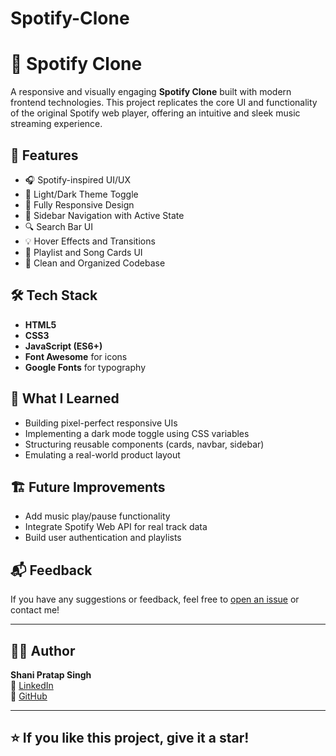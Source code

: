 # Spotify-Clone
# 🎵 Spotify Clone

A responsive and visually engaging **Spotify Clone** built with modern frontend technologies. This project replicates the core UI and functionality of the original Spotify web player, offering an intuitive and sleek music streaming experience.

## 🚀 Features

- 🎧 Spotify-inspired UI/UX
- 🎨 Light/Dark Theme Toggle
- 📱 Fully Responsive Design
- 🧭 Sidebar Navigation with Active State
- 🔍 Search Bar UI
- 💡 Hover Effects and Transitions
- 🎵 Playlist and Song Cards UI
- 🧰 Clean and Organized Codebase

## 🛠️ Tech Stack

- **HTML5**
- **CSS3**
- **JavaScript (ES6+)**
- **Font Awesome** for icons
- **Google Fonts** for typography


## 🧠 What I Learned

- Building pixel-perfect responsive UIs
- Implementing a dark mode toggle using CSS variables
- Structuring reusable components (cards, navbar, sidebar)
- Emulating a real-world product layout

## 🏗️ Future Improvements

- Add music play/pause functionality
- Integrate Spotify Web API for real track data
- Build user authentication and playlists

## 📬 Feedback

If you have any suggestions or feedback, feel free to [open an issue](https://github.com/ShaniPratapSingh/Spotify-Clone/issues) or contact me!

---

## 🧑‍💻 Author

**Shani Pratap Singh**  
💼 [LinkedIn](https://linkedin.com/in/shanipratapsingh)  
🐙 [GitHub](https://github.com/ShaniPratapSingh)

---

## ⭐️ If you like this project, give it a star!  
